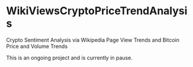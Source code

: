 # WikiViewsCryptoPriceTrendAnalysis
Crypto Sentiment Analysis via Wikipedia Page View Trends and Bitcoin Price and Volume Trends

This is an ongoing project and is currently in pause.
